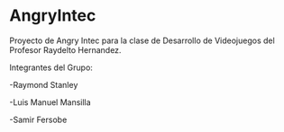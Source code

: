 # AngryIntec

Proyecto de Angry Intec para la clase de Desarrollo de Videojuegos  del Profesor Raydelto Hernandez.

Integrantes del Grupo:

-Raymond Stanley

-Luis Manuel Mansilla

-Samir Fersobe
